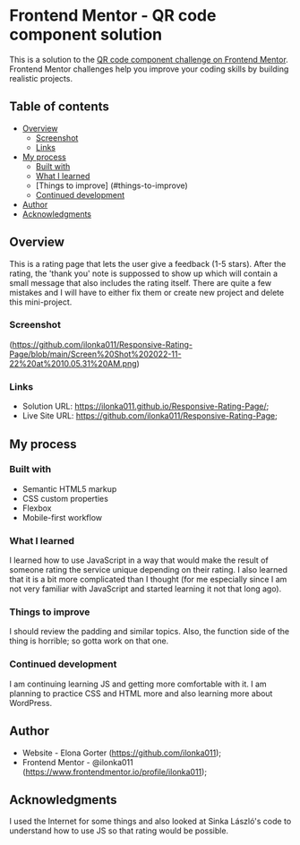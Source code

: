 # Frontend Mentor - QR code component solution

This is a solution to the [QR code component challenge on Frontend Mentor](https://www.frontendmentor.io/challenges/qr-code-component-iux_sIO_H). Frontend Mentor challenges help you improve your coding skills by building realistic projects. 

## Table of contents

- [Overview](#overview)
  - [Screenshot](#screenshot)
  - [Links](#links)
- [My process](#my-process)
  - [Built with](#built-with)
  - [What I learned](#what-i-learned)
  - [Things to improve] (#things-to-improve)
  - [Continued development](#continued-development)
- [Author](#author)
- [Acknowledgments](#acknowledgments)


## Overview

This is a rating page that lets the user give a feedback (1-5 stars). After the rating, the 'thank you' note is suppossed to show up which will contain a small message that also includes the rating itself. There are quite a few mistakes and I will have to either fix them or create new project and delete this mini-project.

### Screenshot

(https://github.com/ilonka011/Responsive-Rating-Page/blob/main/Screen%20Shot%202022-11-22%20at%2010.05.31%20AM.png)

### Links

- Solution URL: https://ilonka011.github.io/Responsive-Rating-Page/;
- Live Site URL: https://github.com/ilonka011/Responsive-Rating-Page;

## My process

### Built with

- Semantic HTML5 markup
- CSS custom properties
- Flexbox
- Mobile-first workflow


### What I learned

I learned how to use JavaScript in a way that would make the result of someone rating the service unique depending on their rating. 
I also learned that it is a bit more complicated than I thought (for me especially since I am not very familiar with JavaScript 
and started learning it not that long ago). 

### Things to improve 
I should review the padding and similar topics. 
Also, the function side of the thing is horrible; so gotta work on that one.

### Continued development

I am continuing learning JS and getting more comfortable with it. I am planning to practice CSS and HTML more and also learning more
about WordPress. 


## Author

- Website - Elona Gorter (https://github.com/ilonka011);
- Frontend Mentor - @ilonka011 (https://www.frontendmentor.io/profile/ilonka011);


## Acknowledgments

I used the Internet for some things and also looked at Sinka László's code to understand how to use JS so that rating would be possible. 
